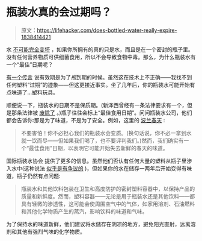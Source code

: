 # 瓶装水真的会过期吗？

> 原文：<https://lifehacker.com/does-bottled-water-really-expire-1838414421>

水 [不可能完全变坏](https://lifehacker.com/water-doesnt-go-bad-1826120883) ，如果你所拥有的真的只是水，而且是在一个密封的瓶子里。没有任何营养物质可供细菌食用，所以不会导致食物中毒。那么，为什么瓶装水有一个“最佳”日期呢？



[有一个传言](https://old.reddit.com/r/YouShouldKnow/comments/d7tdad/ysk_the_expiration_dates_on_water_bottles_are_for/) 说有效期是为了*瓶*到期的时候。虽然这在技术上不正确——我找不到任何塑料“过期”的迹象——但这更接近事实。坐了几年后，你的瓶装水可能开始有点味道了...塑料玩具。

顺便说一下，瓶装水的日期不是保质期。(新泽西曾经有一条法律要求有一个，但是那条法律被 [废除了](https://6abc.com/health/nj-city-hands-out-expired-water-as-residents-worry-of-lead/5466832/) 。)瓶子往往会标上“最佳食用日期”。问问瓶装水公司，他们都会告诉你:那是为了味道，不是为了安全。例如，这里的 [波兰春天](https://www.polandspring.com/faq) :

> 不要害怕！你不必担心我们的瓶装水会变质。(换句话说，你不必一拿到水就一饮而尽——但如果我们喝了，也不要评判我们。)然而，我们确实有一个“最佳食用”日期，以表明它可能开始失去新鲜的春天的味道。

国际瓶装水协会 提供了更多的信息。虽然他们否认有任何大量的塑料从瓶子里渗入水中(这种说法 [似乎是有争议的](https://www.today.com/health/bottled-water-hot-plastic-may-leach-chemicals-some-experts-say-t132687) )，但如果你的水在储存一两年后开始变得有味道，瓶子仍然有点问题:

> 瓶装水和其他饮料包装在卫生和高度防护的密封塑料容器中，以保持产品的质量和新鲜度。然而，塑料容器——无论是用于瓶装水还是其他饮料——都具有轻微的渗透性，这可能会使周围空气中的气体，如家用溶剂、石油燃料和其他化学物质产生的蒸汽，影响饮料的味道和气味。

为了保持水的味道新鲜，他们建议将水储存在阴凉的地方，避免阳光直射，远离溶剂和其他有强烈气味的化学物质。